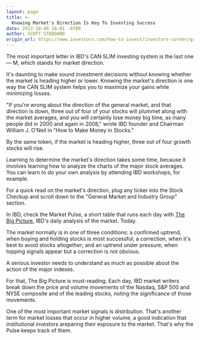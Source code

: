 ```yaml
---
layout: page
title: >-
  Knowing Market's Direction Is Key To Investing Success
date: 2012-10-08 16:01 -0700
author: SCOTT STODDARD
origin_url: https://www.investors.com/how-to-invest/investors-corner/grasping-the-markets-direction-is-key-to-investing-success/
---
```


The most important letter in IBD's CAN SLIM investing system is the last one — M, which stands for market direction.

It's daunting to make sound investment decisions without knowing whether the market is heading higher or lower. Knowing the market's direction is one way the CAN SLIM system helps you to maximize your gains while minimizing losses.

"If you're wrong about the direction of the general market, and that direction is down, three out of four of your stocks will plummet along with the market averages, and you will certainly lose money big time, as many people did in 2000 and again in 2008," wrote IBD founder and Chairman William J. O'Neil in "How to Make Money in Stocks."

By the same token, if the market is heading higher, three out of four growth stocks will rise.

Learning to determine the market's direction takes some time, because it involves learning how to analyze the charts of the major stock averages. You can learn to do your own analysis by attending IBD workshops, for example.

For a quick read on the market's direction, plug any ticker into the Stock Checkup and scroll down to the "General Market and Industry Group" section.

In IBD, check the Market Pulse, a short table that runs each day with [The Big Picture](http://news.investors.com/investing/big-picture.htm), IBD's daily analysis of the market. Today.

The market normally is in one of three conditions: a confirmed uptrend, when buying and holding stocks is most successful; a correction, when it's best to avoid stocks altogether; and an uptrend under pressure, when topping signals appear but a correction is not obvious.

A serious investor needs to understand as much as possible about the action of the major indexes.

For that, The Big Picture is must-reading. Each day, IBD market writers break down the price and volume movements of the Nasdaq, S&P 500 and NYSE composite and of the leading stocks, noting the significance of those movements.

One of the most important market signals is distribution. That's another term for market losses that occur in higher volume, a good indication that institutional investors areparing their exposure to the market. That's why the Pulse keeps track of them.
